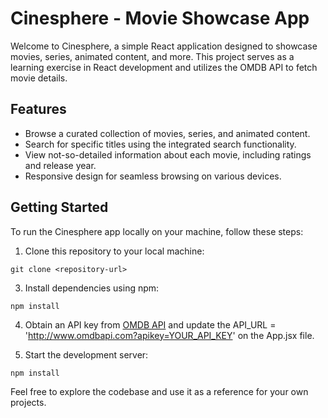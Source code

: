 # Cinesphere - Movie Showcase App

Welcome to Cinesphere, a simple React application designed to showcase movies, series, animated content, and more. This project serves as a learning exercise in React development and utilizes the OMDB API to fetch movie details.

## Features

- Browse a curated collection of movies, series, and animated content.
- Search for specific titles using the integrated search functionality.
- View not-so-detailed information about each movie, including ratings and release year.
- Responsive design for seamless browsing on various devices.

## Getting Started

To run the Cinesphere app locally on your machine, follow these steps:

1. Clone this repository to your local machine:
```
git clone <repository-url>
```

3. Install dependencies using npm:
```
npm install
```

4. Obtain an API key from [OMDB API](http://www.omdbapi.com/apikey.aspx)
and update the API_URL = 'http://www.omdbapi.com?apikey=YOUR_API_KEY' on the App.jsx file.

5. Start the development server:
```
npm install
```

Feel free to explore the codebase and use it as a reference for your own projects.
